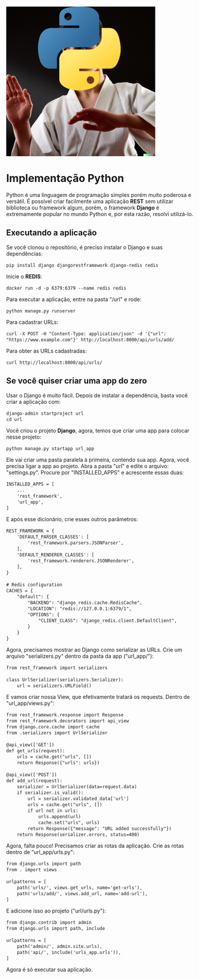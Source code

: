 ![](./python.png)

# Implementação Python

Python é uma linguagem de programação simples porém muito poderosa e versátil. É possível criar facilmente uma aplicação **REST** sem utilizar biblioteca ou framework algum, porém, o framework **Django** é extremamente popular no mundo Python e, por esta razão, resolvi utilizá-lo. 

## Executando a aplicação

Se você clonou o repositório, é preciso instalar o Django e suas dependências: 

```
pip install django djangorestframework django-redis redis
```

Inicie o **REDIS**: 
```
docker run -d -p 6379:6379 --name redis redis
```

Para executar a aplicação, entre na pasta "/url" e rode: 
```
python manage.py runserver
```

Para cadastrar URLs: 
```
curl -X POST -H "Content-Type: application/json" -d '{"url": "https://www.example.com"}' http://localhost:8000/api/urls/add/
```

Para obter as URLs cadastradas: 
```
curl http://localhost:8000/api/urls/
```

## Se você quiser criar uma app do zero

Usar o Django é muito fácil. Depois de instalar a dependência, basta você criar a aplicação com: 
```
django-admin startproject url
cd url
```

Você criou o projeto **Django**, agora, temos que criar uma app para colocar nesse projeto: 
```
python manage.py startapp url_app
```

Ele vai criar uma pasta paralela à primeira, contendo sua app. Agora, você precisa ligar a app ao projeto. Abra a pasta "url" e edite o arquivo: "settings.py". Procure por "INSTALLED_APPS" e acrescente essas duas: 
```
INSTALLED_APPS = [
    ...
    'rest_framework',
    'url_app',
]
```

E após esse dicionário, crie esses outros parâmetros: 
```
REST_FRAMEWORK = {
    'DEFAULT_PARSER_CLASSES': [
        'rest_framework.parsers.JSONParser',
    ],
    'DEFAULT_RENDERER_CLASSES': [
        'rest_framework.renderers.JSONRenderer',
    ],
}

# Redis configuration
CACHES = {
    "default": {
        "BACKEND": "django_redis.cache.RedisCache",
        "LOCATION": "redis://127.0.0.1:6379/1",
        "OPTIONS": {
            "CLIENT_CLASS": "django_redis.client.DefaultClient",
        }
    }
}
```

Agora, precisamos mostrar ao Django como serializar as URLs. Crie um arquivo "serializers.py" dentro da pasta da app ("url_app/"):
```
from rest_framework import serializers

class UrlSerializer(serializers.Serializer):
    url = serializers.URLField()
```

E vamos criar nossa View, que efetivamente tratará os requests. Dentro de "url_app/views.py": 
```
from rest_framework.response import Response
from rest_framework.decorators import api_view
from django.core.cache import cache
from .serializers import UrlSerializer

@api_view(['GET'])
def get_urls(request):
    urls = cache.get("urls", [])
    return Response({"urls": urls})

@api_view(['POST'])
def add_url(request):
    serializer = UrlSerializer(data=request.data)
    if serializer.is_valid():
        url = serializer.validated_data['url']
        urls = cache.get("urls", [])
        if url not in urls:
            urls.append(url)
            cache.set("urls", urls)
        return Response({"message": "URL added successfully"})
    return Response(serializer.errors, status=400)
```

Agora, falta pouco! Precisamos criar as rotas da aplicação. Crie as rotas dentro de "url_app/urls.py": 
```
from django.urls import path
from . import views

urlpatterns = [
    path('urls/', views.get_urls, name='get-urls'),
    path('urls/add/', views.add_url, name='add-url'),
]
```

E adicione isso ao projeto ("url/urls.py"): 
```
from django.contrib import admin
from django.urls import path, include

urlpatterns = [
    path('admin/', admin.site.urls),
    path('api/', include('urls_app.urls')),
]
```

Agora é só executar sua aplicação. 

